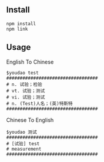 ## Install

```
npm install
npm link
```

## Usage

English To Chinese

```
$youdao test
##################################
# n. 试验；检验
# vt. 试验；测试
# vi. 试验；测试
# n. (Test)人名；(英)特斯特
##################################
```

Chinese To English
```
$youdao 测试
##################################
# [试验] test
# measurement
##################################
```
